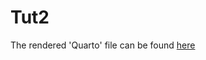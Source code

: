 # Tut2

The rendered 'Quarto' file can be found [here](/reprodev-exercise_quarto/doc/quarto.html)
 
